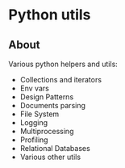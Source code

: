 # Python utils

## About
Various python helpers and utils:
* Collections and iterators
* Env vars
* Design Patterns
* Documents parsing
* File System
* Logging
* Multiprocessing
* Profiling
* Relational Databases
* Various other utils
